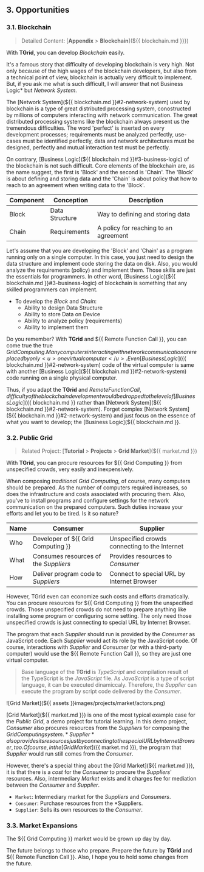 <!-- 
must define those templates

  - assets
  - blockchain.md
  - market.md
  - Grid Computing
  - Remote Function Call

-->

## 3. Opportunities
### 3.1. Blockchain
> Detailed Content: [**Appendix** > **Blockchain**](${{ blockchain.md }}})

With **TGrid**, you can develop *Blockchain* easily.

It's a famous story that difficulty of developing blockchain is very high. Not only because of the high wages of the blockchain developers, but also from a technical point of view, blockchain is actually very difficult to implement. But, if you ask me what is such difficult, I will answer that not Business Logic* but *Network System*.

The [Network System](${{ blockchain.md }}#2-network-system) used by blockchain is a type of great distributed processing system, conostructed by millions of computers interacting with network communication. The great distributed processing systems like the blockchain always present us the tremendous difficulties. The word 'perfect' is inserted on every development processes; requirements must be analyzed perfectly, use-cases must be identified perfectly, data and network architectures must be designed, perfectly and mutual interaction test must be perfectly.

On contrary, [Business Logic](${{ blockchain.md }}#3-business-logic) of the blockchain is not such difficult. Core elements of the blockchain are, as the name suggest, the first is 'Block' and the second is 'Chain'. The 'Block' is about defining and storing data and the 'Chain' is about policy that how to reach to an agreement when writing data to the 'Block'.

 Component | Conception     | Description
-----------|----------------|---------------------------------------
 Block     | Data Structure | Way to defining and storing data
 Chain     | Requirements   | A policy for reaching to an agreement

Let's assume that you are developing the 'Block' and 'Chain' as a program running only on a single computer. In this case, you just need to design the data structure and implement code storing the data on disk. Also, you would analyze the requirements (policy) and implement them. Those skills are just the essentials for programmers. In other word, [Business Logic](${{ blockchain.md }}#3-business-logic) of blockchain is something that any skilled programmers can implement.

  - To develop the *Block* and *Chain*:
    - Ability to design Data Structure
    - Ability to store Data on Device
    - Ability to analyze policy (requirements)
    - Ability to implement them

Do you remember? With **TGrid** and ${{ Remote Function Call }}, you can come true the true ${{ Grid Computing }}. Many computers interacting with network communication are replaced by only <u>one virtual computer</u>. Even [Business Logic](${{ blockchain.md }}#2-network-system) code of the virtual computer is same with another [Business Logic](${{ blockchain.md }}#2-network-system) code running on a single physical computer.

Thus, if you adapt the **TGrid** and ${{ Remote Function Call }}, difficulty of the blockchain development would be dropped to the level of [Business Logic](${{ blockchain.md }} rather than [Network System](${{ blockchain.md }}#2-network-system). Forget complex [Network System](${{ blockchain.md }}#2-network-system) and just focus on the essence of what you want to develop; the [Business Logic](${{ blockchain.md }}.

### 3.2. Public Grid
> Related Project: [**Tutorial** > **Projects** > **Grid Market**](${{ market.md }})

With **TGrid**, you can procure resources for ${{ Grid Computing }} from unspecified crowds, very easily and inexpensively.

When composing *traditional Grid Computing*, of course, many computers should be prepared. As the number of computers required increases, so does the infrastructure and costs associated with procuring them. Also, you've to install programs and configure settings for the network communication on the prepared computers. Such duties increase your efforts and let you to be tired. Is it so nature?

Name | Consumer                              | Supplier
-----|---------------------------------------|-------------------------------
Who  | Developer of ${{ Grid Computing }}    | Unspecified crowds connecting to the Internet
What | Consumes resources of the *Suppliers* | Provides resources to *Consumer*
How  | Deliver program code to *Suppliers*   | Connect to special URL by Internet Browser

However, TGrid even can economize such costs and efforts dramatically. You can procure resources for ${{ Grid Computing }} from the unspecified crowds. Those unspecified crowds do not need to prepare anything like installing some program or configuring some setting. The only need those unspecified crowds is just connecting to special URL by Internet Browser.

The program that each *Supplier* should run is provided by the *Consumer* as JavaScript code. Each *Supplier* would act its role by the JavaScript code. Of course, interactions with *Supplier* and *Consumer* (or with a third-party computer) would use the ${{ Remote Function Call }}, so they are just one virtual computer.

> Base language of the **TGrid** is *TypeScript* and compilation result of the TypeScript is the *JavaScript* file. As *JavaScript* is a type of script language, it can be executed dinamiccaly. Therefore, the *Supplier* can execute the program by script code delivered by the *Consumer*.

![Grid Market](${{ assets }}images/projects/market/actors.png)

[Grid Market](${{ market.md }}) is one of the most typical example case for the *Public Grid*, a demo project for tutorial learning. In this demo project, *Consumer* also procures resources from the *Suppliers* for composing the ${{ Grid Computing }} system. *Supplier* also provides its resources just by connecting to the special URL by Internet Browser, too. Of course, in the [Grid Market](${{ market.md }}), the program that *Supplier* would run still comes from the *Consumer*.

However, there's a special thing about the [Grid Market](${{ market.md }}), it is that there is a *cost* for the *Consumer* to procure the *Suppliers*' resources. Also, intermediary *Market* exists and it charges fee for mediation between the *Consumer* and *Supplier*.

  - `Market`: Intermediary market for the *Suppliers* and *Consumers*.
  - `Consumer`: Purchase resources from the *Suppliers.
  - `Supplier`: Sells its own resources to the *Consumer*.

### 3.3. Market Expansions
The ${{ Grid Computing }} market would be grown up day by day.

The future belongs to those who prepare. Prepare the future by **TGrid** and ${{ Remote Function Call }}. Also, I hope you to hold some changes from the future.